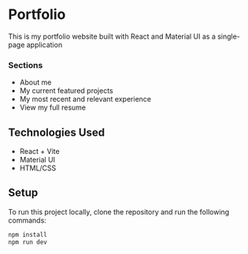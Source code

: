 # Portfolio 
This is my portfolio website built with React and Material UI as a single-page application 

### Sections 
- About me
- My current featured projects
- My most recent and relevant experience
- View my full resume

## Technologies Used
- React + Vite
- Material UI
- HTML/CSS

## Setup
To run this project locally, clone the repository and run the following commands: 
```bash
npm install
npm run dev
```
